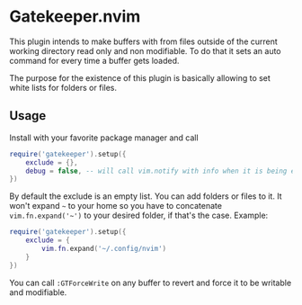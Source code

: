 # Gatekeeper.nvim

This plugin intends to make buffers with from files outside of the current
working directory read only and non modifiable. To do that it sets an auto
command for every time a buffer gets loaded.

The purpose for the existence of this plugin is basically allowing to set
white lists for folders or files.

## Usage

Install with your favorite package manager and call

```lua
require('gatekeeper').setup({
    exclude = {},
    debug = false, -- will call vim.notify with info when it is being evaluated
})
```

By default the exclude is an empty list. You can add folders or files to it.
It won't expand `~` to your home so you have to concatenate `vim.fn.expand('~')`
to your desired folder, if that's the case. Example:

```lua
require('gatekeeper').setup({
    exclude = {
        vim.fn.expand('~/.config/nvim')
    }
})
```

You can call `:GTForceWrite` on any buffer to revert and force it to be writable
and modifiable.
